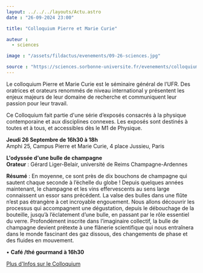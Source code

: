 ```yaml
---
layout: ../../../layouts/Actu.astro
date : "26-09-2024 23:00"

title: "Colloquium Pierre et Marie Curie"

auteur :
  - sciences

image : "/assets/fildactus/evenements/09-26-sciences.jpg"

source : "https://sciences.sorbonne-universite.fr/evenements/colloquium-pierre-et-marie-curie"
---
```


Le colloquium Pierre et Marie Curie est le séminaire général de l’UFR. Des oratrices et orateurs renommés de niveau international y présentent les enjeux majeurs de leur domaine de recherche et communiquent leur passion pour leur travail.

Ce Colloquium fait partie d'une série d’exposés consacrés à la physique contemporaine et aux disciplines connexes. Les exposés sont destinés à toutes et à tous, et accessibles dès le M1 de Physique.

__Jeudi 26 Septembre de 16h30 à 18h__  
Amphi 25, Campus Pierre et Marie Curie, 4 place Jussieu, Paris

__L'odyssée d'une bulle de champagne__  
__Orateur__ : Gérard Liger-Belair, université de Reims Champagne-Ardennes

__Résumé__ : En moyenne, ce sont près de dix bouchons de champagne qui sautent chaque seconde à l’échelle du globe ! Depuis quelques années maintenant, le champagne et les vins effervescents au sens large connaissent un essor sans précédent. La valse des bulles dans une flûte n’est pas étrangère à cet incroyable engouement. Nous allons découvrir les processus qui accompagnent une dégustation, depuis le débouchage de la bouteille, jusqu’à l’éclatement d’une bulle, en passant par le rôle essentiel du verre. Profondément inscrite dans l’imaginaire collectif, la bulle de champagne devient prétexte à une flânerie scientifique qui nous entraînera dans le monde fascinant des gaz dissous, des changements de phase et des fluides en mouvement.

• __Café /thé gourmand à 16h30__

[Plus d'Infos sur le Colloquium](https://sciences.sorbonne-universite.fr/faculte/ufr-instituts-observatoires-ecoles/ufr-de-physique/colloquium-pierre-et-marie-curie)